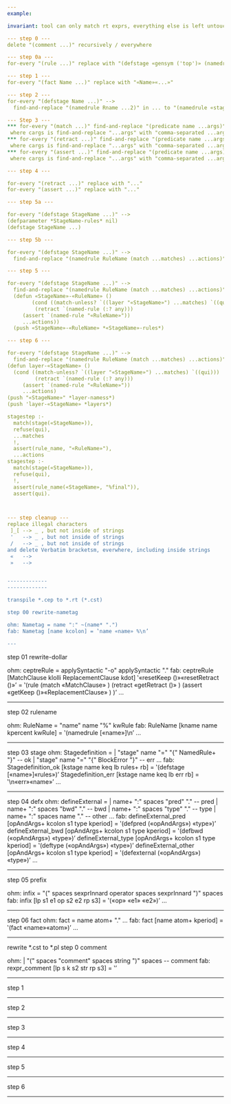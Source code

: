 ```yaml
---
example:

invariant: tool can only match rt exprs, everything else is left untouched

--- step 0 ---
delete "(comment ...)" recursively / everywhere

--- step 0a ---
for-every "(rule ...)" replace with "(defstage «gensym ('top')» (namedrule «gensym ('subtop')» ...))"

--- step 1 ---
for-every "(fact Name ...)" replace with "«Name»«...»"

--- step 2 ---
for-every "(defstage Name ...)" -->
  find-and-replace "(namedrule Rname ...2)" in ... to "(namedrule «stage_name»_«Rname» ...2)"

--- Step 3 ---
*** for-every "(match ...)" find-and-replace "(predicate name ...args)" in "..." to "«(match? `((name ...cargs)))»"
 where cargs is find-and-replace "...args" with "comma-separated ...args"
*** for-every "(retract ...)" find-and-replace "(predicate name ...args)" in "..." to "«(retract `(name ...cargs))»"
 where cargs is find-and-replace "...args" with "comma-separated ...args"
*** for-every "(assert ...)" find-and-replace "(predicate name ...args)" in "..." to "«(assert `(name ...cargs))»"
 where cargs is find-and-replace "...args" with "comma-separated ...args"

--- step 4 ---

for-every "(retract ...)" replace with "..."
for-every "(assert ...)" replace with "..."

--- step 5a ---

for-every "(defstage StageName ...)" --> 
(defparameter *StageName-rules* nil)
(defstage StageName ...)

--- step 5b ---

for-every "(defstage StageName ...)" --> 
  find-and-replace "(namedrule RuleName (match ...matches) ...actions)" --> replace with

--- step 5 ---

for-every "(defstage StageName ...)" --> 
  find-and-replace "(namedrule RuleName (match ...matches) ...actions)" --> replace with
  (defun «StageName»-«RuleName» ()
        (cond ((match-unless? `((layer "«StageName»") ...matches) `((qui)))
         (retract `(named-rule (:? any)))
	 (assert `(named-rule "«RuleName»"))
	 ...actions))
  (push «StageName»-«RuleName» *«StageName»-rules*)

--- step 6 ---

for-every "(defstage StageName ...)" --> 
  find-and-replace "(namedrule RuleName (match ...matches) ...actions)" --> replace with
(defun layer-«StageName» ()
  (cond ((match-unless? `((layer "«StageName»") ...matches) `((qui)))
         (retract `(named-rule (:? any)))
	 (assert `(named-rule "«RuleName»"))
	 ...actions)
(push "«StageName»" *layer-namess*)
(push 'layer-«StageName» *layers*)

stagestep :-
  match(stage(«StageName»)),
  refuse(qui),
  ...matches
  !,
  assert(rule_name, "«RuleName»"),
  ...actions
stagestep :-
  match(stage(«StageName»)),
  refuse(qui),
  !,
  assert(rule_name(«StageName», "%final")),
  assert(qui).



--- step cleanup ---
replace illegal characters 
 ]_[ --> _ , but not inside of strings
 '   --> _ , but not inside of strings
 /   --> _ , but not inside of strings
and delete Verbatim bracketsm, everwhere, including inside strings
 «   --> 
 »   -->


-------------
-------------

transpile *.cep to *.rt (*.cst)

step 00 rewrite-nametag

ohm: Nametag = name ":" ~(name* ".")
fab: Nametag [name kcolon] = ‛name «name» %\n’

---
```


step 01 rewrite-dollar

ohm: ceptreRule = applySyntactic<MatchClause> "-o" applySyntactic<ReplacementClause> "."
fab: ceptreRule [MatchClause klolli ReplacementClause kdot] ‛«resetKeep ()»«resetRetract ()»’ = ‛(rule 
(match
«MatchClause»
)
(retract 
«getRetract ()»
)
(assert
«getKeep ()»«ReplacementClause»
)
)’
...

---

step 02 rulename

ohm: RuleName = "name" name "%" kwRule
fab: RuleName [kname name kpercent kwRule] = ‛(namedrule [«name»]\n’
...

---

step 03 stage
ohm: Stagedefinition = 
  | "stage" name "=" "{" NamedRule+ "}" -- ok
  | "stage" name "=" "{" BlockError "}" -- err
...
fab: Stagedefinition_ok [kstage name keq lb rules+ rb] = ‛(defstage [«name»]«rules»)’
Stagedefinition_err [kstage name keq lb err rb] = ‛\n«err»«name»’
...

---

step 04 defx
ohm: defineExternal =
  | name+ ":" spaces "pred" "." -- pred
  | name+ ":" spaces "bwd" "." -- bwd
  | name+ ":" spaces "type" "." -- type
  | name+ ":" spaces name "." -- other
...
fab: defineExternal_pred [opAndArgs+ kcolon s1 type kperiod] = ‛(defpred («opAndArgs») «type»)’
defineExternal_bwd [opAndArgs+ kcolon s1 type kperiod] = ‛(defbwd («opAndArgs») «type»)’
defineExternal_type [opAndArgs+ kcolon s1 type kperiod] = ‛(deftype («opAndArgs») «type»)’
defineExternal_other [opAndArgs+ kcolon s1 type kperiod] = ‛(defexternal («opAndArgs») «type»)’
...

---

step 05 prefix

ohm: infix = "(" spaces sexprInnard operator spaces sexprInnard ")" spaces
fab: infix [lp s1 e1 op s2 e2 rp s3] = ‛(«op» «e1» «e2»)’
...

---

step 06 fact
ohm: fact = name atom+ "."
...
fab: fact [name atom+ kperiod] = ‛(fact «name»«atom»)’
...

-----

rewrite *.cst to *.pl
step 0 comment

ohm:  | "(" spaces "comment" spaces string ")" spaces -- comment
fab: rexpr_comment [lp s k s2 str rp s3] = ‛’

---
step 1

---
step 2

---
step 3

---
step 4

---
step 5

---
step 6

---
